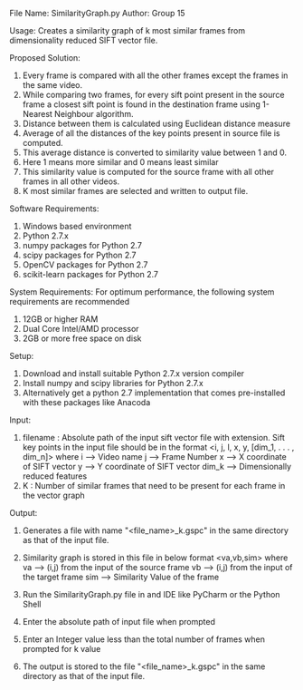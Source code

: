 File Name: SimilarityGraph.py
Author: Group 15

Usage: Creates a similarity graph of k most similar frames from dimensionality reduced SIFT vector file.

Proposed Solution:
  1. Every frame is compared with all the other frames except the frames in the same video.
  2. While comparing two frames, for every sift point present in the source frame a closest sift point is found in the destination frame using 1-Nearest Neighbour algorithm.
  3. Distance between them is calculated using Euclidean distance measure
  4. Average of all the distances of the key points present in source file is computed.
  5. This average distance is converted to similarity value between 1 and 0.
  6. Here 1 means more similar and 0 means least similar
  7. This similarity value is computed for the source frame with all other frames in all other videos.
  8. K most similar frames are selected and written to output file.

Software Requirements:
  1. Windows based environment
  2. Python 2.7.x
  3. numpy packages for Python 2.7
  4. scipy packages for Python 2.7
  5. OpenCV packages for Python 2.7
  6. scikit-learn packages for Python 2.7


System Requirements:
For optimum performance, the following system requirements are recommended
  1. 12GB or higher RAM
  2. Dual Core Intel/AMD processor
  3. 2GB or more free space on disk

Setup:
  1. Download and install suitable Python 2.7.x version compiler
  2. Install numpy and scipy libraries for Python 2.7.x
  3. Alternatively get a python 2.7 implementation that comes pre-installed with these packages like Anacoda

Input:
  1. filename : Absolute path of the input sift vector file with extension. Sift key points in the input file should be in the format
            <i, j, l, x, y, [dim_1, . . . , dim_n]>
    where i --> Video name
          j --> Frame Number
          x --> X coordinate of SIFT vector
          y --> Y coordinate of SIFT vector
          dim_k --> Dimensionally reduced features
  2. K : Number of similar frames that need to be present for each frame in the vector graph

Output:
  1. Generates a file with name "<file_name>_k.gspc" in the same directory as that of the input file.
  2. Similarity graph is stored in this file in below format
            <va,vb,sim>
    where va --> (i,j) from the input of the source frame
          vb --> (i,j) from the input of the target frame
          sim --> Similarity Value of the frame


1. Run the SimilarityGraph.py file in and IDE like PyCharm or the Python Shell
2. Enter the absolute path of input file when prompted
3. Enter an Integer value less than the total number of frames when prompted for k value
4. The output is stored to the file "<file_name>_k.gspc" in the same directory as that of the input file.

